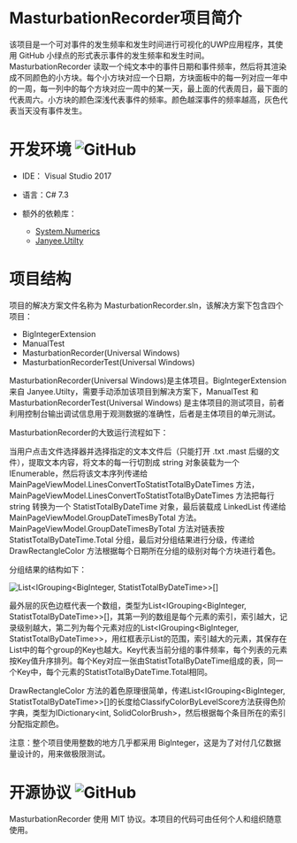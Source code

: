 # MasturbationRecorder项目简介
该项目是一个可对事件的发生频率和发生时间进行可视化的UWP应用程序，其使用 GitHub 小绿点的形式表示事件的发生频率和发生时间。MasturbationRecorder 读取一个纯文本中的事件日期和事件频率，然后将其渲染成不同颜色的小方块。每个小方块对应一个日期，方块面板中的每一列对应一年中的一周，每一列中的每个方块对应一周中的某一天，最上面的代表周日，最下面的代表周六。小方块的颜色深浅代表事件的频率。颜色越深事件的频率越高，灰色代表当天没有事件发生。

# 开发环境  ![GitHub](https://img.shields.io/badge/csharp-7.3-blue.svg)
+ IDE： Visual Studio 2017
+ 语言：C# 7.3
+ 额外的依赖库：
  + [System.Numerics][1]
  + [Janyee.Utilty][2]
  
  [1]: https://docs.microsoft.com/en-us/dotnet/api/system.numerics?view=netframework-4.8
  [2]: https://github.com/LiangJianyi/SundryUtilty/tree/master/.NET%20Standard/BigIntegerExtension
  
# 项目结构
项目的解决方案文件名称为 MasturbationRecorder.sln，该解决方案下包含四个项目：
+ BigIntegerExtension
+ ManualTest
+ MasturbationRecorder(Universal Windows)
+ MasturbationRecorderTest(Universal Windows)

MasturbationRecorder(Universal Windows)是主体项目。BigIntegerExtension 来自 Janyee.Utilty，需要手动添加该项目到解决方案下，ManualTest 和 MasturbationRecorderTest(Universal Windows) 是主体项目的测试项目，前者利用控制台输出调试信息用于观测数据的准确性，后者是主体项目的单元测试。

MasturbationRecorder的大致运行流程如下：

当用户点击文件选择器并选择指定的文本文件后（只能打开 .txt .mast 后缀的文件），提取文本内容，将文本的每一行切割成 string 对象装载为一个 IEnumerable<string>，然后将该文本序列传递给 MainPageViewModel.LinesConvertToStatistTotalByDateTimes 方法，MainPageViewModel.LinesConvertToStatistTotalByDateTimes 方法把每行 string 转换为一个 StatistTotalByDateTime 对象，最后装载成 LinkedList<StatistTotalByDateTime> 传递给 MainPageViewModel.GroupDateTimesByTotal 方法。MainPageViewModel.GroupDateTimesByTotal 方法对链表按 StatistTotalByDateTime.Total 分组，最后对分组结果进行分级，传递给 DrawRectangleColor 方法根据每个日期所在分组的级别对每个方块进行着色。
  
分组结果的结构如下：

![List<IGrouping<BigInteger, StatistTotalByDateTime>>[]](https://github.com/LiangJianyi/liangjianyi.github.io/raw/master/image/%E5%88%86%E7%BA%A7%E8%A1%A8%E7%BB%93%E6%9E%84.bmp)

最外层的灰色边框代表一个数组，类型为List<IGrouping<BigInteger, StatistTotalByDateTime>>[]，其第一列的数组是每个元素的索引，索引越大，记录级别越大，第二列为每个元素对应的List<IGrouping<BigInteger, StatistTotalByDateTime>>，用红框表示List的范围，索引越大的元素，其保存在List中的每个group的Key也越大。Key代表当前分组的事件频率，每个列表的元素按Key值升序排列。每个Key对应一张由StatistTotalByDateTime组成的表，同一个Key中，每个元素的StatistTotalByDateTime.Total相同。

DrawRectangleColor 方法的着色原理很简单，传递List<IGrouping<BigInteger, StatistTotalByDateTime>>[]的长度给ClassifyColorByLevelScore方法获得色阶字典，类型为IDictionary<int, SolidColorBrush>，然后根据每个条目所在的索引分配指定颜色。

  
注意：整个项目使用整数的地方几乎都采用 BigInteger，这是为了对付几亿数据量设计的，用来做极限测试。

# 开源协议  ![GitHub](https://img.shields.io/github/license/Liangjianyi/MasturbationRecorder.svg?style=popout)
MasturbationRecorder 使用 MIT 协议。本项目的代码可由任何个人和组织随意使用。
